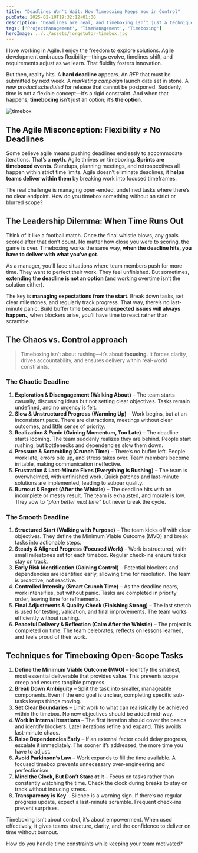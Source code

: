 ```yaml
---
title: "Deadlines Won't Wait: How Timeboxing Keeps You in Control"
pubDate: 2025-02-10T19:32:12+01:00
description: "Deadlines are real, and timeboxing isn’t just a technique—it’s a necessity. Learn how to use timeboxing to stay in control, avoid last-minute panic, and deliver high-quality work on time."
tags: ['ProjectManagement', 'TimeManagement', 'Timeboxing']
heroImage: ../../assets/jorgetutor-timebox.jpg
---
```


I love working in Agile. I enjoy the freedom to explore solutions. Agile development embraces flexibility—things evolve, timelines shift, and requirements adjust as we learn. That fluidity fosters innovation. 

But then, reality hits. A **hard deadline** appears. An *RFP* that must be submitted by next week. A *marketing campaign* launch date set in stone. A *new product scheduled* for release that cannot be postponed. Suddenly, time is not a flexible concept—it’s a rigid constraint. And when that happens, **timeboxing** isn’t just an option; it’s **the option**.

![timebox](/images/jorgetutor-timebox.jpg)

## The Agile Misconception: Flexibility ≠ No Deadlines  

Some believe agile means pushing deadlines endlessly to accommodate iterations. That’s a **myth**. Agile thrives on timeboxing. **Sprints are timeboxed events**. Standups, planning meetings, and retrospectives all happen within strict time limits. Agile doesn’t eliminate deadlines; it **helps teams deliver within them** by breaking work into focused timeframes.  

The real challenge is managing open-ended, undefined tasks where there’s no clear endpoint. How do you timebox something without an strict or blurred scope?

## The Leadership Dilemma: When Time Runs Out 

Think of it like a football match. Once the final whistle blows, any goals scored after that don’t count. No matter how close you were to scoring, the game is over. Timeboxing works the same way, **when the deadline hits, you have to deliver with what you’ve got**.

As a manager, you’ll face situations where team members push for more time. They want to perfect their work. They feel unfinished. But sometimes, **extending the deadline is not an option** (and working overtime isn’t the solution either).  

The key is **managing expectations from the start**. Break down tasks, set clear milestones, and regularly track progress. That way, there’s no last-minute panic.
Build buffer time because **unexpected issues will always happen.**, when blockers arise, you’ll have time to react rather than scramble.

## The Chaos vs. Control approach

> Timeboxing isn’t about rushing—it’s about **focusing**. It forces clarity, drives accountability, and ensures delivery within real-world constraints.  

### The Chaotic Deadline
1. **Exploration & Disengagement (Walking About)** – The team starts casually, discussing ideas but not setting clear objectives. Tasks remain undefined, and no urgency is felt.  
2. **Slow & Unstructured Progress (Warming Up)** – Work begins, but at an inconsistent pace. There are distractions, meetings without clear outcomes, and little sense of priority.  
3. **Realization & Panic (Gaining Momentum, Too Late)** – The deadline starts looming. The team suddenly realizes they are behind. People start rushing, but bottlenecks and dependencies slow them down.  
4. **Pressure & Scrambling (Crunch Time)** – There’s no buffer left. People work late, errors pile up, and stress takes over. Team members become irritable, making communication ineffective.  
5. **Frustration & Last-Minute Fixes (Everything is Rushing)** – The team is overwhelmed, with unfinished work. Quick patches and last-minute solutions are implemented, leading to subpar quality.  
6. **Burnout & Regret (After the Whistle)** – The deadline hits with an incomplete or messy result. The team is exhausted, and morale is low. They vow to *"plan better next time"* but never break the cycle.  

### The Smooth Deadline 
1. **Structured Start (Walking with Purpose)** – The team kicks off with clear objectives. They define the Minimum Viable Outcome (MVO) and break tasks into actionable steps.  
2. **Steady & Aligned Progress (Focused Work)** – Work is structured, with small milestones set for each timebox. Regular check-ins ensure tasks stay on track.  
3. **Early Risk Identification (Gaining Control)** – Potential blockers and dependencies are identified early, allowing time for resolution. The team is proactive, not reactive.  
4. **Controlled Intensity (Smart Crunch Time)** – As the deadline nears, work intensifies, but without panic. Tasks are completed in priority order, leaving time for refinements.  
5. **Final Adjustments & Quality Check (Finishing Strong)** – The last stretch is used for testing, validation, and final improvements. The team works efficiently without rushing.  
6. **Peaceful Delivery & Reflection (Calm After the Whistle)** – The project is completed on time. The team celebrates, reflects on lessons learned, and feels proud of their work.  

## Techniques for Timeboxing Open-Scope Tasks  

1. **Define the Minimum Viable Outcome (MVO)** – Identify the smallest, most essential deliverable that provides value. This prevents scope creep and ensures tangible progress.  
2. **Break Down Ambiguity** – Split the task into smaller, manageable components. Even if the end goal is unclear, completing specific sub-tasks keeps things moving.  
3. **Set Clear Boundaries** – Limit work to what can realistically be achieved within the timebox. No new objectives should be added mid-way.  
4. **Work in Internal Iterations** – The first iteration should cover the basics and identify blockers. Later iterations refine and expand. This avoids last-minute chaos.  
5. **Raise Dependencies Early** – If an external factor could delay progress, escalate it immediately. The sooner it’s addressed, the more time you have to adjust.  
6. **Avoid Parkinson’s Law** – Work expands to fill the time available. A focused timebox prevents unnecessary over-engineering and perfectionism.  
7. **Mind the Clock, But Don’t Stare at It** – Focus on tasks rather than constantly watching the time. Check the clock during breaks to stay on track without inducing stress.  
8. **Transparency is Key** – Silence is a warning sign. If there’s no regular progress update, expect a last-minute scramble. Frequent check-ins prevent surprises.  

Timeboxing isn’t about control, it’s about empowerment. When used effectively, it gives teams structure, clarity, and the confidence to deliver on time without burnout.  

How do you handle time constraints while keeping your team motivated?


